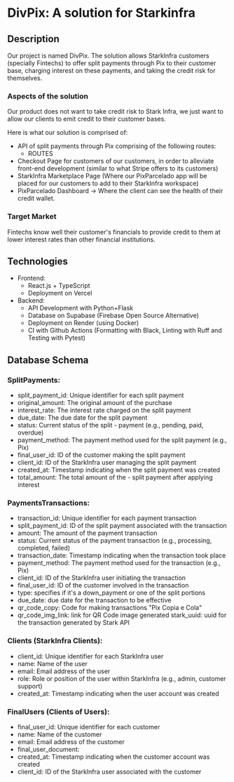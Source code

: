 # DivPix: A solution for Starkinfra

## Description

Our project is named DivPix. The solution allows StarkInfra customers (specially Fintechs) to offer split payments through Pix to their customer base, charging interest on these payments, and taking the credit risk for themselves.

### Aspects of the solution

Our product does not want to take credit risk to Stark Infra, we just want to allow our clients to emit credit to their customer bases.

Here is what our solution is comprised of:
* API of split payments through Pix comprising of the following routes:
  * ROUTES
* Checkout Page for customers of our customers, in order to alleviate front-end development (similar to what Stripe offers to its customers)
* StarkInfra Marketplace Page (Where our PixParcelado app will be placed for our customers to add to their StarkInfra workspace)
* PixParcelado Dashboard -> Where the client can see the health of their credit wallet.

### Target Market

Fintechs know well their customer's financials to provide credit to them at lower interest rates than other financial institutions.

## Technologies

* Frontend: 
  * React.js + TypeScript
  * Deployment on Vercel
* Backend:
  * API Development with Python+Flask
  * Database on Supabase (Firebase Open Source Alternative)
  * Deployment on Render (using Docker)
  * CI with Github Actions (Formatting with Black, Linting with Ruff and Testing with Pytest)





## Database Schema

### SplitPayments:
  - split_payment_id: Unique identifier for each split payment
  - original_amount: The original amount of the purchase
  - interest_rate: The interest rate charged on the split payment
  - due_date: The due date for the split payment
  - status: Current status of the split - payment (e.g., pending, paid, overdue)
  - payment_method: The payment method used for the split payment (e.g., Pix)
  - final_user_id: ID of the customer making the split payment
  - client_id: ID of the StarkInfra user managing the split payment
  - created_at: Timestamp indicating when the split payment was created
  - total_amount: The total amount of the - split payment after applying interest
### PaymentsTransactions:
  - transaction_id: Unique identifier for each payment transaction
  - split_payment_id: ID of the split payment associated with the transaction
  - amount: The amount of the payment transaction
  - status: Current status of the payment transaction (e.g., processing, completed, failed)
  - transaction_date: Timestamp indicating when the transaction took place
  - payment_method: The payment method used for the transaction (e.g., Pix)
  - client_id: ID of the StarkInfra user initiating the transaction
  - final_user_id: ID of the customer involved in the transaction
  - type: specifies if it's a down_payment or one of the split portions
  - due_date: due date for the transaction to be effective
  - qr_code_copy: Code for making transactions "Pix Copia e Cola"
  - qr_code_img_link: link for QR Code image generated
  stark_uuid: uuid for the transaction generated by Stark API 
### Clients (StarkInfra Clients):
  - client_id: Unique identifier for each StarkInfra user
  - name: Name of the user
  - email: Email address of the user
  - role: Role or position of the user within StarkInfra (e.g., admin, customer support)
  - created_at: Timestamp indicating when the user account was created
### FinalUsers (Clients of Users):
  - final_user_id: Unique identifier for each customer
  - name: Name of the customer
  - email: Email address of the customer
  - final_user_document: 
 -  created_at: Timestamp indicating when the customer account was created
  - client_id: ID of the StarkInfra user associated with the customer




